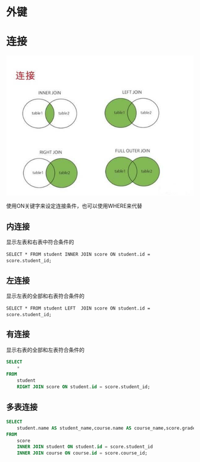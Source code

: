 # 外键





# 连接


![tablejoin](./tablejoin.jpg)

使用ON关键字来设定连接条件，也可以使用WHERE来代替

## 内连接

显示左表和右表中符合条件的

`SELECT * FROM student INNER JOIN score ON student.id = score.student_id;`

## 左连接

显示左表的全部和右表符合条件的

`SELECT * FROM student LEFT  JOIN score ON student.id = score.student_id;`

## 有连接

显示右表的全部和左表符合条件的

```sql
SELECT
	* 
FROM
	student
	RIGHT JOIN score ON student.id = score.student_id;
```

## 多表连接

```sql
SELECT
	student.name AS student_name,course.name AS course_name,score.grade
FROM
	score
	INNER JOIN student ON student.id = score.student_id
	INNER JOIN course ON course.id = score.course_id;
```    